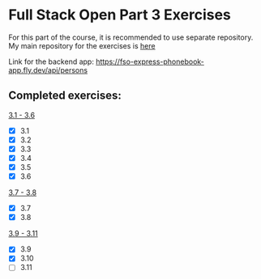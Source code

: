 # Full Stack Open Part 3 Exercises
For this part of the course, it is recommended to use separate repository. My main repository for the exercises is [here](https://github.com/jarikain/full-stack-open-exercises)

Link for the backend app: https://fso-express-phonebook-app.fly.dev/api/persons

## Completed exercises:
[3.1 - 3.6](https://fullstackopen.com/en/part3/node_js_and_express#exercises-3-1-3-6)
- [x] 3.1
- [x] 3.2
- [x] 3.3
- [x] 3.4
- [x] 3.5
- [x] 3.6

[3.7 - 3.8](https://fullstackopen.com/en/part3/node_js_and_express#exercises-3-7-3-8)
- [x] 3.7
- [x] 3.8

[3.9 - 3.11](https://fullstackopen.com/en/part3/deploying_app_to_internet#exercises-3-9-3-11)
- [x] 3.9
- [x] 3.10
- [ ] 3.11